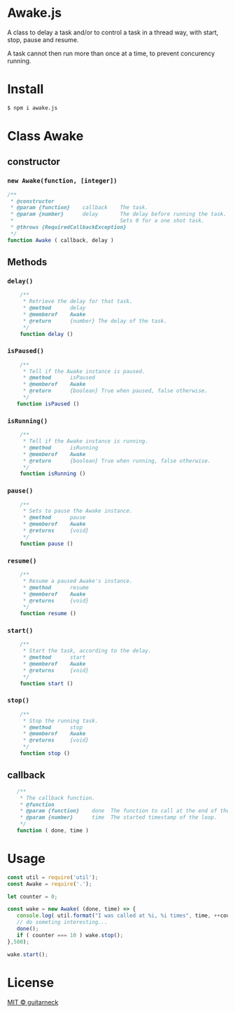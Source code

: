 # Awake.js

A class to delay a task and/or to control a task in a thread way, with start, stop, pause and resume.

A task cannot then run more than once at a time, to prevent concurency running.

# Install

```bash
$ npm i awake.js
```

# Class Awake

## constructor

### ``new Awake(function, [integer])``

```javascript
/**
 * @constructor
 * @param {function}    callback    The task.
 * @param {number}      delay       The delay before running the task.
 *                                  Sets 0 for a one shot task.
 * @throws {RequiredCallbackException}
 */
function Awake ( callback, delay )
```

## Methods

### ``delay()``

```javascript
    /**
     * Retrieve the delay for that task.
     * @method      delay
     * @memberof    Awake
     * @return      {number} The delay of the task.
     */
    function delay ()
```

### ``isPaused()``

```javascript
    /**
     * Tell if the Awake instance is paused.
     * @method      isPaused
     * @memberof    Awake
     * @return      {boolean} True when paused, false otherwise.
     */
   function isPaused ()
```

### ``isRunning()``

```javascript
    /**
     * Tell if the Awake instance is running.
     * @method      isRunning
     * @memberof    Awake
     * @return      {boolean} True when running, false otherwise.
     */
    function isRunning ()
```

### ``pause()``

```javascript
    /**
     * Sets to pause the Awake instance.
     * @method      pause
     * @memberof    Awake
     * @returns     {void}
     */
    function pause ()
```

### ``resume()``

```javascript
    /**
     * Resume a paused Awake's instance.
     * @method      resume
     * @memberof    Awake
     * @returns     {void}
     */
    function resume ()
```

### ``start()``

```javascript
    /**
     * Start the task, according to the delay.
     * @method      start
     * @memberof    Awake
     * @returns     {void}
     */
    function start ()
```

### ``stop()``

```javascript
    /**
     * Stop the running task.
     * @method      stop
     * @memberof    Awake
     * @returns     {void}
     */
    function stop ()
```
## callback

```javascript
   /**
    * The callback function.
    * @function
    * @param {function}    done  The function to call at the end of the loop.
    * @param {number}      time  The started timestamp of the loop.
    */
   function ( done, time )
```

# Usage
```javascript
const util = require('util');
const Awake = require('.');

let counter = 0;

const wake = new Awake( (done, time) => {
   console.log( util.format("I was called at %i, %i times", time, ++counter) );
   // do someting interesting...
   done();
   if ( counter === 10 ) wake.stop();
},500);

wake.start();
```

# License

[MIT © guitarneck](./LICENSE)